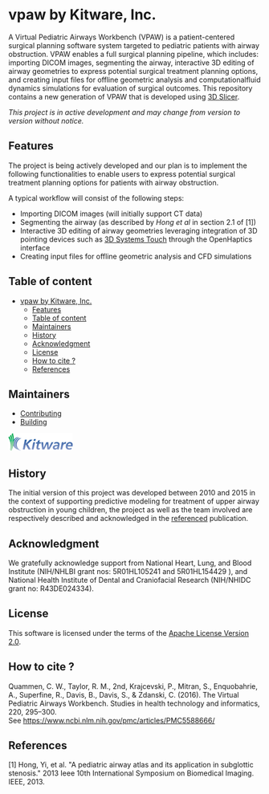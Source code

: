 vpaw by Kitware, Inc.
================================
A Virtual Pediatric Airways Workbench (VPAW) is a patient-centered surgical planning software system targeted to pediatric patients with airway obstruction. VPAW enables a  full surgical planning pipeline, which includes: importing DICOM images, segmenting the airway, interactive 3D editing of airway geometries to express potential surgical treatment planning options, and creating input files for offline geometric analysis and computationalfluid dynamics simulations for evaluation of surgical outcomes.  This repository contains a new generation of VPAW that is developed using [3D Slicer](https://www.slicer.org/).

_This project is in active development and may change from version to version without notice._

## Features

The project is being actively developed and our plan is to implement the following functionalities to enable users to express potential surgical treatment planning options for patients with airway obstruction.

A typical workflow will consist of the following steps:

* Importing DICOM images (will initially support CT data)
* Segmenting the airway (as described by _Hong et al_ in section 2.1 of [1])
* Interactive 3D editing of airway geometries leveraging integration of 3D pointing devices such as [3D Systems Touch](https://www.3dsystems.com/haptics-devices/touch) through the OpenHaptics interface
* Creating input files for offline geometric analysis and CFD simulations

## Table of content

- [vpaw by Kitware, Inc.](#vpaw-by-kitware-inc)
  - [Features](#features)
  - [Table of content](#table-of-content)
  - [Maintainers](#maintainers)
  - [History](#history)
  - [Acknowledgment](#acknowledgment)
  - [License](#license)
  - [How to cite ?](#how-to-cite-)
  - [References](#references)


## Maintainers

* [Contributing](CONTRIBUTING.md)
* [Building](BUILD.md)


![vpaw by Kitware, Inc.](Applications/vpawApp/Resources/Images/LogoFull.png?raw=true)

## History

The initial version of this project was developed between 2010 and 2015 in the context of supporting predictive modeling for treatment of upper airway obstruction in young children, the project as well as the team involved are respectively described and acknowledged in the [referenced](#how-to-cite) publication.

## Acknowledgment

We gratefully acknowledge support from National Heart, Lung, and Blood Institute (NIH/NHLBI grant nos: 5R01HL105241 and 5R01HL154429 ), and National Health Institute of Dental and Craniofacial Research (NIH/NHIDC grant no: R43DE024334).

## License

This software is licensed under the terms of the [Apache License Version 2.0](LICENSE).

## How to cite ?

Quammen, C. W., Taylor, R. M., 2nd, Krajcevski, P., Mitran, S., Enquobahrie, A., Superfine, R., Davis, B., Davis, S., & Zdanski, C. (2016). The Virtual Pediatric Airways Workbench. Studies in health technology and informatics, 220, 295–300.\
See https://www.ncbi.nlm.nih.gov/pmc/articles/PMC5588666/

## References
[1] Hong, Yi, et al. "A pediatric airway atlas and its application in subglottic stenosis." 2013 Ieee 10th International Symposium on Biomedical Imaging. IEEE, 2013.
